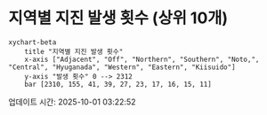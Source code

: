 # 지역별 지진 발생 횟수 (상위 10개)

```mermaid
xychart-beta
    title "지역별 지진 발생 횟수"
    x-axis ["Adjacent", "Off", "Northern", "Southern", "Noto,", "Central", "Hyuganada", "Western", "Eastern", "Kiisuido"]
    y-axis "발생 횟수" 0 --> 2312
    bar [2310, 155, 41, 39, 27, 23, 17, 16, 15, 11]
```

업데이트 시간: 2025-10-01 03:22:52

